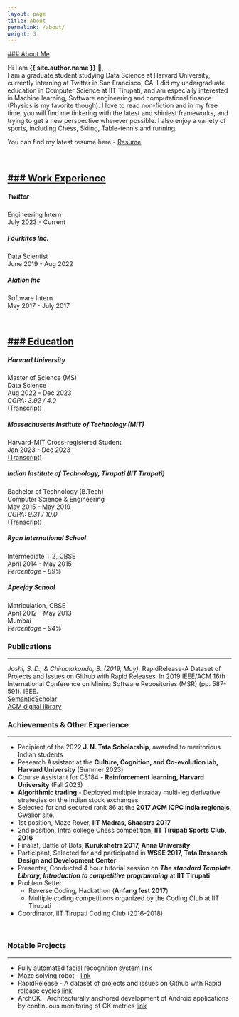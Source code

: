 ```yaml
---
layout: page
title: About
permalink: /about/
weight: 3
---
```


[### About Me](aboutme)

Hi I am **{{ site.author.name }}** :wave:,<br>
I am a graduate student studying Data Science at Harvard University, currently interning at Twitter in San Francisco, CA. I did my undergraduate education in Computer Science at IIT Tirupati, and am especially interested in Machine learning, Software engineering and computational finance (Physics is my favorite though).  I love to read non-fiction and in my free time, you will find me tinkering with the latest and shiniest frameworks, and trying to get a new perspective wherever possible. I also enjoy a variety of sports, including Chess, Skiing, Table-tennis and running.

You can find my latest resume here - [Resume](../resume_saket_harvard_jun_2023_twitter-9.pdf)

<br>

[### Work Experience](experience)
--------------------
<!--
<div class="row">
{% include about/skills.html title="Programming Skills" source=site.data.programming-skills %}
{% include about/skills.html title="Other Skills" source=site.data.other-skills %}
</div>

<div class="row">
{% include about/timeline.html %}
</div>
-->


##### Twitter
Engineering Intern <br>
July 2023 - Current <br>

##### Fourkites Inc.
Data Scientist <br>
June 2019 - Aug 2022  <br>

##### Alation Inc
Software Intern <br>
May 2017 - July 2017 <br>


<br>

[### Education](education)
---------------------

##### Harvard University
Master of Science (MS) <br>
Data Science <br>
Aug 2022 - Dec 2023 <br>
*CGPA: 3.92 / 4.0* <br> [(Transcript)](../transcript_harvard.pdf) <br>

##### Massachusetts Institute of Technology (MIT)
Harvard-MIT Cross-registered Student <br>
Jan 2023 - Dec 2023 <br> [(Transcript)](../transcript_harvard.pdf) <br>


##### Indian Institute of Technology, Tirupati (IIT Tirupati)
Bachelor of Technology (B.Tech) <br>
Computer Science & Engineering <br>
May 2015 - May 2019 <br>
*CGPA: 9.31 / 10.0* <br> [(Transcript)](../transcript_iit.pdf) <br>

##### Ryan International School 
Intermediate + 2, CBSE<br>
April 2014 - May 2015 <br>
*Percentage - 89%*

##### Apeejay School
Matriculation, CBSE <br>
April 2012 - May 2013 <br>
Mumbai <br>
*Percentage - 94%*

### Publications
---------------------

*Joshi, S. D., & Chimalakonda, S. (2019, May).* RapidRelease-A Dataset of Projects and Issues on Github with Rapid Releases. In 2019 IEEE/ACM 16th International Conference on Mining Software Repositories (MSR) (pp. 587-591). IEEE. <br>
[SemanticScholar](https://www.semanticscholar.org/paper/RapidRelease-A-Dataset-of-Projects-and-Issues-on-Joshi-Chimalakonda/b1bffb9d54687235b141372b4b94165a48e83bac) <br>
[ACM digital library](https://dl.acm.org/doi/10.1109/MSR.2019.00088) 
<br>

### Achievements & Other Experience 
---------------------
+ Recipient of the 2022 **J. N. Tata Scholarship**, awarded to meritorious Indian students
+ Research Assistant at the **Culture, Cognition, and Co-evolution lab, Harvard University** (Summer 2023)
+ Course Assistant for CS184 - **Reinforcement learning, Harvard University** (Fall 2023)
+ **Algorithmic trading** - Deployed multiple intraday multi-leg derivative strategies on the Indian stock exchanges
+ Selected for and secured rank 86 at the **2017 ACM ICPC India regionals**, Gwalior site.
+ 1st position, Maze Rover, **IIT Madras, Shaastra 2017**
+ 2nd position, Intra college Chess competition, **IIT Tirupati Sports Club, 2016**
+ Finalist, Battle of Bots, **Kurukshetra 2017, Anna University**
+ Participant, Selected for and participated in **WSSE 2017, Tata Research Design and Development Center**
+ Presenter, Conducted 4 hour tutorial session on ***The standard Template Library, Introduction to competitive programming*** at **IIT Tirupati**
+ Problem Setter
	+ Reverse Coding, Hackathon (**Anfang fest 2017**)
	+ Multiple coding competitions organized by the Coding Club at IIT Tirupati
+ Coordinator, IIT Tirupati Coding Club (2016-2018)
<br>

### Notable Projects
---------------------

+ Fully automated facial recognition system [link](/projects/1-facial-recognition)
+ Maze solving robot - [link](/projects/2-maze-solving-robot)
+ RapidRelease - A dataset of projects and issues on Github with Rapid release cycles [link](/projects/3-rapidrelease)
+ ArchCK - Architecturally anchored development of Android applications by continuous monitoring of CK metrics [link](/projects/4-archck)
<br>



